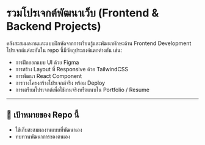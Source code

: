 # รวมโปรเจกต์พัฒนาเว็บ (Frontend & Backend Projects)

คลังสะสมผลงานและแบบฝึกหัดจากการเรียนรู้และพัฒนาทักษะด้าน Frontend Development  
โปรเจกต์แต่ละอันใน repo นี้มีวัตถุประสงค์แตกต่างกัน เช่น:

- การฝึกออกแบบ UI ด้วย Figma
- การสร้าง Layout ที่ Responsive ด้วย TailwindCSS
- การพัฒนา React Component
- การวางโครงสร้างโปรเจกต์จริง พร้อม Deploy
- การเตรียมโปรเจกต์เพื่อใช้งานจริงหรือแนบใน Portfolio / Resume

---

## 🧭 เป้าหมายของ Repo นี้

- ใช้เก็บสะสมผลงานแบบที่พัฒนาเอง
- ทบทวนพัฒนาการของตนเอง
